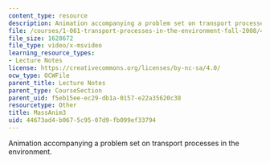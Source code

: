 ```yaml
---
content_type: resource
description: Animation accompanying a problem set on transport processes in the environment.
file: /courses/1-061-transport-processes-in-the-environment-fall-2008/44673ad4b0675c9507d9fb099ef33794_MassAnim3.AVI
file_size: 1628672
file_type: video/x-msvideo
learning_resource_types:
- Lecture Notes
license: https://creativecommons.org/licenses/by-nc-sa/4.0/
ocw_type: OCWFile
parent_title: Lecture Notes
parent_type: CourseSection
parent_uid: f5eb15ee-ec29-db1a-0157-e22a35620c38
resourcetype: Other
title: MassAnim3
uid: 44673ad4-b067-5c95-07d9-fb099ef33794
---
```

Animation accompanying a problem set on transport processes in the environment.